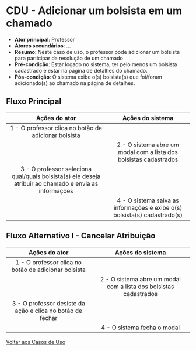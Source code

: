 # CDU - Adicionar um bolsista em um chamado

- **Ator principal**: Professor
- **Atores secundários**: ...  
- **Resumo**: Neste caso de uso, o professor pode adicionar um bolsista para participar da resolução de um chamado
- **Pré-condição**: Estar logado no sistema, ter pelo menos um bolsista cadastrado e estar na página de detalhes do chamado.
- **Pós-condição**: O sistema exibe o(s) bolsista(s) que foi/foram adicionado(s) ao chamado na página de detalhes.

## Fluxo Principal

| Ações do ator | Ações do sistema |
| :-----------------: | :-----------------: |
| 1 - O professor clica no botão de adicionar bolsista | |  
| | 2 - O sistema abre um modal com a lista dos bolsistas cadastrados |
|3 - O professor seleciona qual/quais bolsista(s) ele deseja atribuir ao chamado e envia as informações |
|| 4 - O sistema salva as informações e exibe o(s) bolsista(s) cadastrado(s) |


## Fluxo Alternativo I - Cancelar Atribuição

| Ações do ator | Ações do sistema |
| :-----------------: | :-----------------: |
| 1 - O professor clica no botão de adicionar bolsista | |  
| | 2 - O sistema abre um modal com a lista dos bolsistas cadastrados |
| 3 - O professor desiste da ação e clica no botão de fechar |
|| 4 - O sistema fecha o modal |

[Voltar aos Casos de Uso](../cdu.md)
